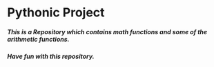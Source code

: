 # Pythonic Project

##### This is a Repository which contains math functions and some of the arithmetic functions.

##### Have fun with this repository.
